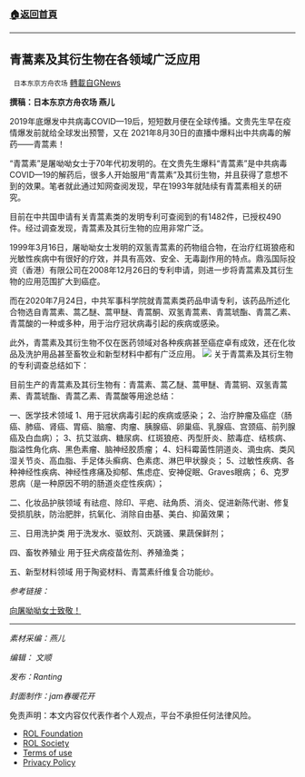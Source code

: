 ###  [:house:返回首頁](https://github.com/ourhimalayas/txt)
---


## 青蒿素及其衍生物在各领域广泛应用
` 日本东京方舟农场` [轉載自GNews](https://gnews.org/zh-hans/1801812/)

**撰稿：日本东京方舟农场 燕儿**

2019年底爆发中共病毒COVID—19后，短短数月便在全球传播。文贵先生早在疫情爆发前就给全球发出预警，又在 2021年8月30日的直播中爆料出中共病毒的解药——青蒿素！

“青蒿素”是屠呦呦女士于70年代初发明的。在文贵先生爆料“青蒿素”是中共病毒COVID—19的解药后，很多人开始服用“青蒿素”及其衍生物，并且获得了意想不到的效果。笔者就此通过知网查阅发现，早在1993年就陆续有青蒿素相关的研究。

目前在中共国申请有关青蒿素类的发明专利可查阅到的有1482件，已授权490件。经过调查发现，青蒿素及其衍生物的应用非常广泛。

1999年3月16日，屠呦呦女士发明的双氢青蒿素的药物组合物，在治疗红斑狼疮和光敏性疾病中有很好的疗效，并具有高效、安全、无毒副作用的特点。鼎泓国际投资（香港）有限公司在2008年12月26日的专利申请，则进一步将青蒿素及其衍生物的应用范围扩大到癌症。

而在2020年7月24日，中共军事科学院就青蒿素类药品申请专利，该药品所述化合物选自青蒿素、蒿乙醚、蒿甲醚、青蒿酮、双氢青蒿素、青蒿琥酯、青蒿乙素、青蒿酸的一种或多种，用于治疗冠状病毒引起的疾病或感染。

此外，青蒿素及其衍生物不仅在医药领域对各种疾病甚至癌症卓有成效，还在化妆品及洗护用品甚至畜牧业和新型材料中都有广泛应用。
![](https://assets.gnews.org/wp-content/uploads/2021/12/0902.jpg)
关于青蒿素及其衍生物的专利调查总结如下：

目前生产的青蒿素及其衍生物有：青蒿素、蒿乙醚、蒿甲醚、青蒿铜、双氢青蒿素、青蒿琥酯、青蒿乙素、青蒿酸等用途总结：

一、医学技术领域
1、用于冠状病毒引起的疾病或感染；
2、治疗肿瘤及癌症（肠癌、肺癌、肾癌、胃癌、脑瘤、肉瘤、胰腺癌、卵巢癌、乳腺癌、宫颈癌、前列腺癌及白血病）；
3、抗艾滋病、糖尿病、红斑狼疮、丙型肝炎、脓毒症、结核病、脂溢性角化病、黑色素瘤、脑神经胶质瘤；
4、妇科霉菌性阴道炎、滴虫病、类风湿关节炎、高血脂、手足体头癣病、色素痣、淋巴甲状腺炎；
5、过敏性疾病、各种神经性疾病、神经性疼痛及抑郁、焦虑症、安神促眠、Graves眼病；
6、克罗恩病（是一种原因不明的肠道炎症性疾病）；

二、化妆品护肤领域
有祛痘、除印、平疤、祛角质、消炎、促进新陈代谢、修复受损肌肤，防治肥胖，抗氧化、消除自由基、美白、抑菌效果；

三、日用洗护类
用于洗发水、驱蚊剂、灭跳骚、果蔬保鲜剂；

四、畜牧养殖业
用于狂犬病疫苗佐剂、养殖渔类；

五、新型材料领域
用于陶瓷材料、青蒿素纤维复合功能纱。

*参考链接：*

[向屠呦呦女士致敬！](https://gettr.com/comment/cemb9jd677)

* * *

*素材采编：燕儿*

*编辑： 文顺*

*发布：Ranting*

*封面制作：jam春暖花开*

 

免责声明：本文内容仅代表作者个人观点，平台不承担任何法律风险。

- [ROL Foundation](https://rolfoundation.org/)
- [ROL Society](https://rolsociety.org/)
- [Terms of use](https://gnews.org/terms-of-use-3/)
- [Privacy Policy](https://gnews.org/privacy-policy/)
